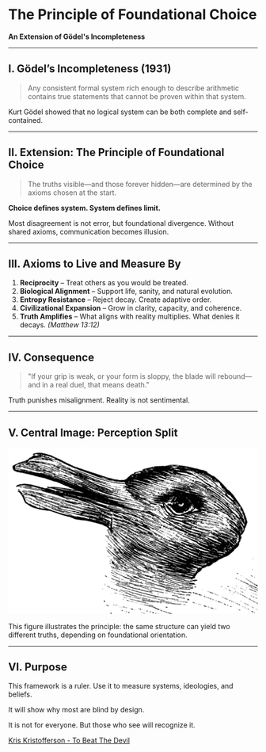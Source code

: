# The Principle of Foundational Choice

**An Extension of Gödel's Incompleteness**

---

## I. Gödel’s Incompleteness (1931)

> Any consistent formal system rich enough to describe arithmetic contains true statements that cannot be proven within that system.

Kurt Gödel showed that no logical system can be both complete and self-contained.

---

## II. Extension: The Principle of Foundational Choice

> The truths visible—and those forever hidden—are determined by the axioms chosen at the start.

**Choice defines system. System defines limit.**

Most disagreement is not error, but foundational divergence. Without shared axioms, communication becomes illusion.

---

## III. Axioms to Live and Measure By

1. **Reciprocity** – Treat others as you would be treated.
2. **Biological Alignment** – Support life, sanity, and natural evolution.
3. **Entropy Resistance** – Reject decay. Create adaptive order.
4. **Civilizational Expansion** – Grow in clarity, capacity, and coherence.
5. **Truth Amplifies** – What aligns with reality multiplies. What denies it decays. *(Matthew 13:12)*

---

## IV. Consequence

> "If your grip is weak, or your form is sloppy, the blade will rebound—and in a real duel, that means death."

Truth punishes misalignment. Reality is not sentimental.

---

## V. Central Image: Perception Split

![Duck-Rabbit Figure](images/duck-rabbit.png)

This figure illustrates the principle: the same structure can yield two different truths, depending on foundational orientation.

---

## VI. Purpose

This framework is a ruler. Use it to measure systems, ideologies, and beliefs.

It will show why most are blind by design.

It is not for everyone. But those who see will recognize it.

[Kris Kristofferson - To Beat The Devil](https://www.youtube.com/watch?v=faF0wOsVucw&t=139s)
 


